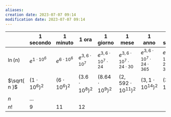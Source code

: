 ```yaml
---
aliases: 
creation date: 2023-07-07 09:14
modification date: 2023-07-07 09:14
---
```


|              | 1 secondo          | 1 minuto           | 1 ora                | 1 giorno                      | 1 mese                                 | 1 anno                                  | 1 secolo                                |
| ------------ | ------------------ | ------------------ | -------------------- | ----------------------------- | -------------------------------------- | --------------------------------------- | --------------------------------------- |
| $\ln(n)$     | $e^{1 \cdot 10^6}$ | $e^{6 \cdot 10^6}$ | $e^{3,6 \cdot 10^7}$ | $e^{3,6 \cdot 10^7 \cdot 24}$ | $e^{3,6 \cdot 10^7 \cdot 24 \cdot 30}$ | $e^{3,6 \cdot 10^7 \cdot 24 \cdot 365}$ | $e^{3,6 \cdot 10^9 \cdot 24 \cdot 365}$ |
| $\sqrt{ n }$ | $(1 \cdot 10^6)^2$ | $(6 \cdot 10^6)^2$ | $(3.6 \cdot 10^8)^2$ | $(8.64 \cdot 10 ^9)^2$        | $(2,592 \cdot 10^{11})^2$              | $(3,1 \cdot 10^{14})^2$                 | $(3,1 \cdot 10^{16})^2$                 |
| $n$          | ...                |                    |                      |                               |                                        |                                         |                                         |
| $n!$         | $9$                | $11$               | $12$                     |                               |                                        |                                         |                                         |
